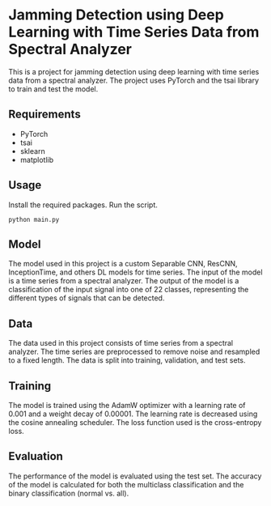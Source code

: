 # Jamming Detection using Deep Learning with Time Series Data from Spectral Analyzer
This is a project for jamming detection using deep learning with time series data from a spectral analyzer. The project uses PyTorch and the tsai library to train and test the model.

## Requirements
* PyTorch
* tsai
* sklearn
* matplotlib

## Usage
Install the required packages.
Run the script.
```
python main.py
```

## Model
The model used in this project is a custom Separable CNN, ResCNN, InceptionTime, and others DL models for time series. The input of the model is a time series from a spectral analyzer. The output of the model is a classification of the input signal into one of 22 classes, representing the different types of signals that can be detected.

## Data
The data used in this project consists of time series from a spectral analyzer. The time series are preprocessed to remove noise and resampled to a fixed length. The data is split into training, validation, and test sets.

## Training
The model is trained using the AdamW optimizer with a learning rate of 0.001 and a weight decay of 0.00001. The learning rate is decreased using the cosine annealing scheduler. The loss function used is the cross-entropy loss.

## Evaluation
The performance of the model is evaluated using the test set. The accuracy of the model is calculated for both the multiclass classification and the binary classification (normal vs. all).

# 